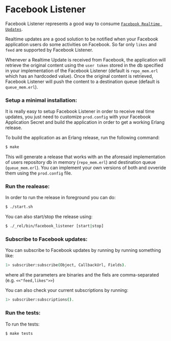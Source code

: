Facebook Listener
==========================

Facebook Listener represents a good way to consume [`Facebook Realtime Updates`](https://developers.facebook.com/docs/graph-api/real-time-updates/ "Facebook Realtime Updates").

Realtime updates are a good solution to be notified when your Facebook application users do some activities on Facebook. So far only `likes` and `feed` are supported by Facebook Listener.

Whenever a Realtime Update is received from Facebook, the application will retrieve the original content using the `user token` stored in the db specified in your implementation of the Facebook Listener (default is `repo_mem.erl` which has an hardcoded value). Once the original content is retrieved, Facebook Listener will push the content to a destination queue (default is `queue_mem.erl`).

### Setup a minimal installation:

It is really easy to setup Facebook Listener in order to receive real time updates, you just need to customize `prod.config` with your Facebook Application Secret and build the application in order to get a working Erlang release.

To build the application as an Erlang release, run the following command:

``` bash
$ make
```

This will generate a release that works with an the aforesaid implementation of users repository db in memory (`repo_mem.erl`) and destination queue (`queue_mem.erl`). You can implement your own versions of both and ovveride them using the `prod.config` file.

### Run the realease:

In order to run the release in foreground you can do:

``` bash
$ ./start.sh
```

You can also start/stop the release using:

``` bash
$ ./_rel/bin/facebook_listener [start|stop]
```

### Subscribe to Facebook updates:

You can subscribe to Facebook updates by running by running something like:

```bash
1> subscriber:subscribe(Object, CallbackUrl, Fields).
```

where all the parameters are binaries and the fiels are comma-separated (e.g. `<<"feed,likes">>`)  

You can also check your current subscriptions by running:

```bash
1> subscriber:subscriptions().
```

### Run the tests:


To run the tests:

``` bash
$ make tests
```
